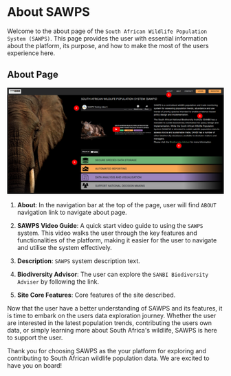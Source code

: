 # About SAWPS

Welcome to the about page of the `South African Wildlife Population System (SAWPS)`. This page provides the user with essential information about the platform, its purpose, and how to make the most of the users experience here.

## About Page

![About Page](./img/about-page-1.png)

1. **About**: In the navigation bar at the top of the page, user will find `ABOUT` navigation link to navigate about page.

2. **SAWPS Video Guide**: A quick start video guide to using the `SAWPS` system. This video walks the user through the key features and functionalities of the platform, making it easier for the user to navigate and utilise the system effectively.

3. **Description**: `SAWPS` system description text.

4. **Biodiversity Advisor**: The user can explore the `SANBI Biodiversity Adviser` by following the link.

5. **Site Core Features**: Core features of the site described.

Now that the user have a better understanding of SAWPS and its features, it is time to embark on the users data exploration journey. Whether the user are interested in the latest population trends, contributing the users own data, or simply learning more about South Africa's wildlife, SAWPS is here to support the user.

Thank you for choosing SAWPS as the your platform for exploring and contributing to South African wildlife population data. We are excited to have you on board!
